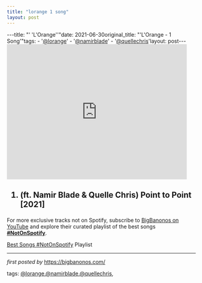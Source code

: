 ```yaml
---
title: "lorange 1 song"
layout: post
---
```

---title: "' 'L'Orange''"date: 2021-06-30original_title: "'L'Orange - 1 Song'"tags:  - '[@lorange](/tags/lorange/)'  - '[@namirblade](/tags/namirblade/)'  - '[@quellechris](/tags/quellechris/)'layout: post---<iframe frameborder="0" height="360" src="https://youtube.com/embed/WjQcl7Y-OLU" width="480"></iframe><br /><h2></h2><h2><ol><li>(ft. Namir Blade & Quelle Chris) Point to Point [2021]</li></ol></h2><!--Subscribe and Playlist Links--><div>    <p>For more exclusive tracks not on Spotify, subscribe to <a href="https://www.youtube.com/[@BigBanonos](/tags/BigBanonos/)" target="_blank">BigBanonos on YouTube</a> and explore their curated playlist of the best songs <strong>[#NotOnSpotify](/tags/NotOnSpotify/)</strong>.</p>    <p><a href="https://www.youtube.com/playlist?list=PLtuNtuTatqI0kFahUCbtbfenC_ET5O_tr" target="_blank">Best Songs [#NotOnSpotify](/tags/NotOnSpotify/) Playlist<br /></a></p></div><hr /><p><em>first posted by</em> <a href="https://bigbanonos.com/" rel="noopener" target="_new">https://bigbanonos.com/</a></p><p>tags: [@lorange](/tags/lorange/),[@namirblade](/tags/namirblade/),[@quellechris](/tags/quellechris/),</p>